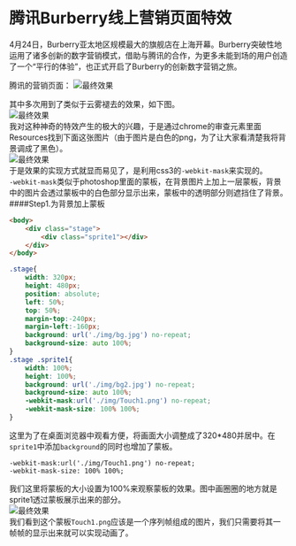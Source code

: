 腾讯Burberry线上营销页面特效
============

4月24日，Burberry亚太地区规模最大的旗舰店在上海开幕。Burberry突破性地运用了诸多创新的数字营销模式，借助与腾讯的合作，为更多未能到场的用户创造了一个“平行的体验”，也正式开启了Burberry的创新数字营销之旅。  

腾讯的营销页面：
![最终效果](https://raw.githubusercontent.com/cyclegtx/burberryshow/master/images/txqr.png)

其中多次用到了类似于云雾褪去的效果，如下图。  
![最终效果](https://raw.githubusercontent.com/cyclegtx/burberryshow/master/images/xg.gif)  
我对这种神奇的特效产生的极大的兴趣，于是通过chrome的审查元素里面Resources找到下面这张图片（由于图片是白色的png，为了让大家看清楚我将背景调成了黑色）。  
![最终效果](https://raw.githubusercontent.com/cyclegtx/burberryshow/master/images/Touch1.jpg)  
于是效果的实现方式就显而易见了，是利用css3的```-webkit-mask```来实现的。  
```-webkit-mask```类似于photoshop里面的蒙板，在背景图片上加上一层蒙板，背景中的图片会透过蒙板中的白色部分显示出来，蒙板中的透明部分则遮挡住了背景。  
####Step1.为背景加上蒙板  

```html
<body>
	<div class="stage">
		<div class="sprite1"></div>
	</div>
</body>
```

```css
.stage{
	width: 320px;
	height: 480px;
	position: absolute;
	left: 50%;
	top: 50%;
	margin-top:-240px;
	margin-left:-160px;
	background: url('./img/bg.jpg') no-repeat;
	background-size: auto 100%;
}
.stage .sprite1{
	width: 100%;
	height: 100%;
	background: url('./img/bg2.jpg') no-repeat;
	background-size: auto 100%;
	-webkit-mask:url('./img/Touch1.png') no-repeat;
	-webkit-mask-size: 100% 100%;
}

```

这里为了在桌面浏览器中观看方便，将画面大小调整成了320*480并居中。在```sprite1```中添加```background```的同时也增加了蒙板。  
```
-webkit-mask:url('./img/Touch1.png') no-repeat;
-webkit-mask-size: 100% 100%;
```  
我们这里将蒙板的大小设置为100%来观察蒙板的效果。图中画圈圈的地方就是sprite1透过蒙板展示出来的部分。  
![最终效果](https://raw.githubusercontent.com/cyclegtx/burberryshow/master/images/1.jpg)  
我们看到这个蒙板```Touch1.png```应该是一个序列帧组成的图片，我们只需要将其一帧帧的显示出来就可以实现动画了。  


